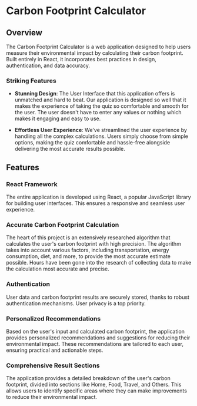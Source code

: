 # Carbon Footprint Calculator

## Overview

The Carbon Footprint Calculator is a web application designed to help users measure their environmental impact by calculating their carbon footprint. Built entirely in React, it incorporates best practices in design, authentication, and data accuracy.

### Striking Features

- **Stunning Design**: The User Interface that this application offers is unmatched and hard to beat. Our application is designed so well that it makes the experience of taking the quiz so comfortable and smooth for the user. The user doesn't have to enter any values or nothing which makes it engaging and easy to use.

- **Effortless User Experience**: We've streamlined the user experience by handling all the complex calculations. Users simply choose from simple options, making the quiz comfortable and hassle-free alongside delivering the most accurate results possible.

## Features

### React Framework

The entire application is developed using React, a popular JavaScript library for building user interfaces. This ensures a responsive and seamless user experience.

### Accurate Carbon Footprint Calculation

The heart of this project is an extensively researched algorithm that calculates the user's carbon footprint with high precision. The algorithm takes into account various factors, including transportation, energy consumption, diet, and more, to provide the most accurate estimate possible. Hours have been gone into the research of collecting data to make the calculation most accurate and precise.

### Authentication

User data and carbon footprint results are securely stored, thanks to robust authentication mechanisms. User privacy is a top priority.

### Personalized Recommendations

Based on the user's input and calculated carbon footprint, the application provides personalized recommendations and suggestions for reducing their environmental impact. These recommendations are tailored to each user, ensuring practical and actionable steps.

### Comprehensive Result Sections

The application provides a detailed breakdown of the user's carbon footprint, divided into sections like Home, Food, Travel, and Others. This allows users to identify specific areas where they can make improvements to reduce their environmental impact.
